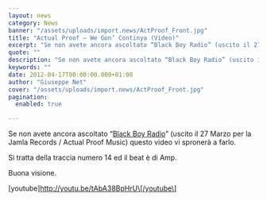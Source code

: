 ```yaml
---
layout: news
category: News
banner: "/assets/uploads/import.news/ActProof_Front.jpg"
title: "Actual Proof – We Gon’ Continya (Video)"
excerpt: "Se non avete ancora ascoltato “Black Boy Radio” (uscito il 27 Marzo per la Jamla Records / Actual Proof Music) questo video vi spronerà a farlo. Si tratta della traccia numero 14 ed il beat è di Amp. Buona visione. [youtube]http://youtu.be/tAbA38BpHrU[/youtube"
quote: ""
description: "Se non avete ancora ascoltato “Black Boy Radio” (uscito il 27 Marzo per la Jamla Records / Actual Proof Music) questo video vi spronerà a farlo. Si tratta della traccia numero 14 ed il beat è di Amp. Buona visione. [youtube]http://youtu.be/tAbA38BpHrU[/youtube"
keywords: ""
date: 2012-04-17T00:00:00.000+01:00
author: "Giuseppe Net"
cover: "/assets/uploads/import.news/ActProof_Front.jpg"
pagination:
  enabled: true

---
```


Se non avete ancora ascoltato “[Black Boy Radio](https://itunes.apple.com/us/album/black-boy-radio/id513488235 "iTunes")” (uscito il 27 Marzo per la Jamla Records / Actual Proof Music) questo video vi spronerà a farlo.

Si tratta della traccia numero 14 ed il beat è di Amp.

Buona visione.

\[youtube\]http://youtu.be/tAbA38BpHrU\[/youtube\]